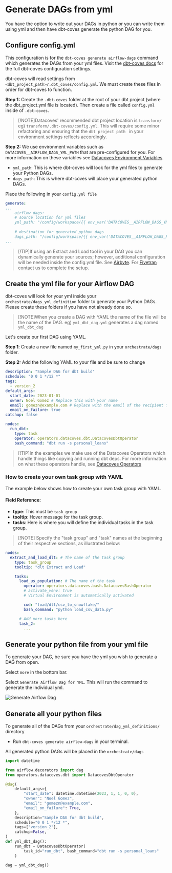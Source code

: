 # Generate DAGs from yml

You have the option to write out your DAGs in python or you can write them using yml and then have dbt-coves generate the python DAG for you.

## Configure config.yml
This configuration is for the `dbt-coves generate airflow-dags` command which generates the DAGs from your yml files. Visit the [dbt-coves docs](https://github.com/datacoves/dbt-coves?tab=readme-ov-file#settings) for the full dbt-coves configuration settings.

dbt-coves will read settings from `<dbt_project_path>/.dbt_coves/config.yml`. We must create these files in order for dbt-coves to function. 

**Step 1:** Create the `.dbt-coves` folder at the root of your dbt project (where the dbt_project.yml file is located). Then create a file called `config.yml` inside of `.dbt-coves`. 

>[!NOTE]Datacoves' recommended dbt project location is `transform/` eg) `transform/.dbt-coves/config.yml`. This will require some minor refactoring and ensuring that the  `dbt project path ` in your environment settings reflects accordingly. 

**Step 2:** We use environment variables such as `DATACOVES__AIRFLOW_DAGS_YML_PATH` that are pre-configured for you. For more information on these variables see [Datacoves Environment Variables](reference/vscode/datacoves-env-vars.md)
- `yml_path`: This is where dbt-coves will look for the yml files to generate your Python DAGs.
- `dags_path`: This is where dbt-coves will place your generated python DAGs.

Place the following in your `config.yml file`
```yml
generate:
...
    airflow_dags:
    # source location for yml files
    yml_path: "/config/workspace/{{ env_var('DATACOVES__AIRFLOW_DAGS_YML_PATH') }}"
    
    # destination for generated python dags
    dags_path: "/config/workspace/{{ env_var('DATACOVES__AIRFLOW_DAGS_PATH') }}"
...
```

>[!TIP]If using an Extract and Load tool in your DAG you can dynamically generate your sources; however, additional configuration will be needed inside the config.yml file. See [Airbyte](how-tos/airflow/run-airbyte-sync-jobs.md#configure-transformdbt-covesconfigyml-file). For [Fivetran](how-tos/airflow/run-fivetran-sync-jobs.md#configure-transformdbt-covesconfigyml-file) contact us to complete the setup.

## Create the yml file for your Airflow DAG

dbt-coves will look for your yml inside your `orchestrate/dags_yml_definition` folder to generate your Python DAGs. Please create these folders if you have not already done so.
 
>[!NOTE]When you create a DAG with YAML the name of the file will be the name of the DAG.
eg) `yml_dbt_dag.yml` generates a dag named `yml_dbt_dag`

Let's create our first DAG using YAML. 

**Step 1**: Create a new file named `my_first_yml.py` in your `orchestrate/dags` folder.

**Step 2:** Add the following YAML to your file and be sure to change 

```yml
description: "Sample DAG for dbt build"
schedule: "0 0 1 */12 *"
tags:
  - version_2
default_args:
  start_date: 2023-01-01
  owner: Noel Gomez # Replace this with your name
  email: gomezn@example.com # Replace with the email of the recipient for failures
  email_on_failure: true
catchup: false

nodes:
  run_dbt:
    type: task
    operator: operators.datacoves.dbt.DatacovesDbtOperator
    bash_command: "dbt run -s personal_loans" 
```
>[!TIP]In the examples we make use of the Datacoves Operators which handle things like copying and running dbt deps. For more information on what these operators handle, see [Datacoves Operators](reference/airflow/datacoves-operator.md)

### How to create your own task group with YAML

The example below shows how to create your own task group with YAML.

#### Field Reference:

- **type**: This must be `task_group`
- **tooltip**: Hover message for the task group. 
- **tasks**: Here is where you will define the individual tasks in the task group.

>[!NOTE] Specify the "task group" and "task" names at the beginning of their respective sections, as illustrated below:

```yaml
nodes:
  extract_and_load_dlt: # The name of the task group
    type: task_group
    tooltip: "dlt Extract and Load"

    tasks:
      load_us_population: # The name of the task 
        operator: operators.datacoves.bash.DatacovesBashOperator
        # activate_venv: true
        # Virtual Environment is automatically activated

        cwd: "load/dlt/csv_to_snowflake/"
        bash_command: "python load_csv_data.py"

      # Add more tasks here  
      task_2:
        ...  
```

## Generate your python file from your yml file
To generate your DAG, be sure you have the yml you wish to generate a DAG from open. 

Select `more` in the bottom bar.

Select `Generate Airflow Dag for YML`. This will run the command to generate the individual yml.

![Generate Airflow Dag](./assets/generate_airflow_dag.gif)


## Generate all your python files

To generate all of the DAGs from your `orchestrate/dag_yml_definitions/` directory

- Run `dbt-coves generate airflow-dags` in your terminal.

All generated python DAGs will be placed in the `orchestrate/dags`

```python
import datetime

from airflow.decorators import dag
from operators.datacoves.dbt import DatacovesDbtOperator

@dag(
    default_args={
        "start_date": datetime.datetime(2023, 1, 1, 0, 0),
        "owner": "Noel Gomez",
        "email": "gomezn@example.com",
        "email_on_failure": True,
    },
    description="Sample DAG for dbt build",
    schedule="0 0 1 */12 *",
    tags=["version_2"],
    catchup=False,
)
def yml_dbt_dag():
    run_dbt = DatacovesDbtOperator(
        task_id="run_dbt", bash_command="dbt run -s personal_loans"
    )

dag = yml_dbt_dag()
```